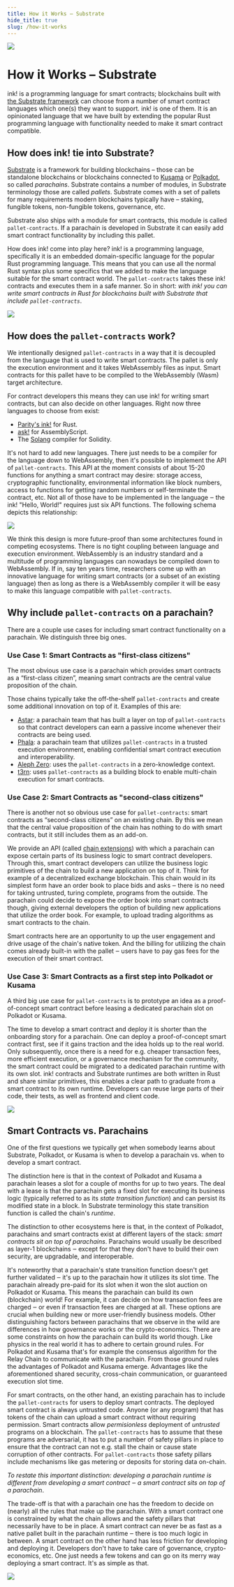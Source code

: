 ```yaml
---
title: How it Works – Substrate
hide_title: true
slug: /how-it-works
---
```


<img src="/img/title/substrate.svg" className="titlePic" />

# How it Works – Substrate

ink! is a programming language for smart contracts; blockchains built with [the Substrate framework](http://substrate.io)
can choose from a number of smart contract languages which one(s) they want to support.
ink! is one of them. It is an opinionated language that we have built by extending the popular Rust programming language with functionality needed to make it smart contract compatible.

## How does ink! tie into Substrate?

[Substrate](https://substrate.io) is a framework for building blockchains – those can be standalone blockchains or blockchains connected to [Kusama](http://kusama.network) or [Polkadot](http://polkadot.network), so called _parachains_. Substrate contains a number of modules, in Substrate terminology those are called _pallets_. Substrate comes with a set of pallets for many requirements modern blockchains typically have – staking, fungible tokens, non-fungible tokens, governance, etc.

Substrate also ships with a module for smart contracts, this module is called `pallet-contracts`. If a parachain is developed in Substrate it can easily add smart contract functionality by including this pallet.

How does ink! come into play here? ink! is a programming language, specifically it is an embedded domain-specific language for the popular Rust programming language. This means that you can use all the normal Rust syntax plus some specifics that we added to make the language suitable for the smart contract world. The `pallet-contracts` takes these ink! contracts and executes them in a safe manner. So in short: _with ink! you can write smart contracts in Rust for blockchains built with Substrate that include `pallet-contracts`_.

![](/img/ink-pallet-contracts.png)

## How does the `pallet-contracts` work?

We intentionally designed `pallet-contracts` in a way that it is decoupled from the language that is used to write smart contracts. The pallet is only the execution environment and it takes WebAssembly files as input. Smart contracts for this pallet have to be compiled to the WebAssembly (Wasm) target architecture.

For contract developers this means they can use ink! for writing smart contracts, but can also decide on other languages. Right now three languages to choose from exist:

* [Parity's ink!](https://github.com/paritytech/ink) for Rust.
* [ask!](https://github.com/patractlabs/ask) for AssemblyScript.
* The [Solang](https://github.com/hyperledger-labs/solang) compiler for Solidity.

It's not hard to add new languages. There just needs to be a compiler for the language down to WebAssembly, then it's possible to implement the API of `pallet-contracts`. This API at the moment consists of about 15-20 functions for anything a smart contract may desire: storage access, cryptographic functionality, environmental information like block numbers, access to functions for getting random numbers or self-terminate the contract, etc. Not all of those have to be implemented in the language ‒ the ink! "Hello, World!" requires just six API functions. The following schema depicts this relationship:

![](/img/ink-substrate.png)

We think this design is more future-proof than some architectures found in competing ecosystems. There is no tight coupling between language and execution environment. WebAssembly is an industry standard and a multitude of programming languages can nowadays be compiled down to WebAssembly. If in, say ten years time, researchers come up with an innovative language for writing smart contracts (or a subset of an existing language) then as long as there is a WebAssembly compiler it will be easy to make this language compatible with `pallet-contracts`.

## Why include `pallet-contracts` on a parachain?

There are a couple use cases for including smart contract functionality on a parachain. We distinguish three big ones.

### Use Case 1: Smart Contracts as "first-class citizens"
The most obvious use case is a parachain which provides smart contracts as a “first-class citizen”, meaning smart contracts are the central value proposition of the chain.

Those chains typically take the off-the-shelf `pallet-contracts` and create some additional innovation on top of it. Examples of this are:

* [Astar](https://astar.network): a parachain team that has built a layer on top of `pallet-contracts` so that contract developers can earn a passive income whenever their contracts are being used.
* [Phala](https://www.phala.network): a parachain team that utilizes `pallet-contracts` in a trusted execution environment, enabling confidential smart contract execution and interoperability.
* [Aleph Zero](https://alephzero.org): uses the `pallet-contracts` in a zero-knowledge context.
* [t3rn](https://www.t3rn.io): uses `pallet-contracts` as a building block to enable multi-chain execution for smart contracts.

### Use Case 2: Smart Contracts as "second-class citizens"
There is another not so obvious use case for `pallet-contracts`: smart contracts as “second-class citizens” on an existing chain. By this we mean that the central value proposition of the chain has nothing to do with smart contracts, but it still includes them as an add-on.

We provide an API (called [chain extensions](https://ink.substrate.io/macros-attributes/chain-extension)) with which a parachain can expose certain parts of its business logic to smart contract developers. Through this, smart contract developers can utilize the business logic primitives of the chain to build a new application on top of it. Think for example of a decentralized exchange blockchain. This chain would in its simplest form have an order book to place bids and asks ‒ there is no need for taking untrusted, turing complete, programs from the outside. The parachain could decide to expose the order book into smart contracts though, giving external developers the option of building new applications that utilize the order book. For example, to upload trading algorithms as smart contracts to the chain.

Smart contracts here are an opportunity to up the user engagement and drive usage of the chain's native token. And the billing for utilizing the chain comes already built-in with the pallet ‒ users have to pay gas fees for the execution of their smart contract.

### Use Case 3: Smart Contracts as a first step into Polkadot or Kusama
A third big use case for `pallet-contracts` is to prototype an idea as a proof-of-concept smart contract before leasing a dedicated parachain slot on Polkadot or Kusama.

The time to develop a smart contract and deploy it is shorter than the onboarding story for a parachain. One can deploy a proof-of-concept smart contract first, see if it gains traction and the idea holds up to the real world. Only subsequently, once there is a need for e.g. cheaper transaction fees, more efficient execution, or a governance mechanism for the community, the smart contract could be migrated to a dedicated parachain runtime with its own slot. ink! contracts and Substrate runtimes are both written in Rust and share similar primitives, this enables a clear path to graduate from a smart contract to its own runtime. Developers can reuse large parts of their code, their tests, as well as frontend and client code.

![](/img/ink-gateway.jpg)

## Smart Contracts vs. Parachains
One of the first questions we typically get when somebody learns about Substrate, Polkadot, or Kusama is when to develop a parachain vs. when to develop a smart contract.

The distinction here is that in the context of Polkadot and Kusama a parachain leases a slot for a couple of months for up to two years. The deal with a lease is that the parachain gets a fixed slot for executing its business logic (typically referred to as its _state transition function_) and can persist its modified state in a block. In Substrate terminology this state transition function is called the chain's _runtime_.

The distinction to other ecosystems here is that, in the context of Polkadot, parachains and smart contracts exist at different layers of the stack: _smart contracts sit on top of parachains_. Parachains would usually be described as layer-1 blockchains ‒ except for that they don't have to build their own security, are upgradable, and interoperable.

It's noteworthy that a parachain's state transition function doesn't get further validated ‒ it's up to the parachain how it utilizes its slot time. The parachain already pre-paid for its slot when it won the slot auction on Polkadot or Kusama. This means the parachain can build its own (blockchain) world! For example, it can decide on how transaction fees are charged ‒ or even if transaction fees are charged at all. These options are crucial when building new or more user-friendly business models. Other distinguishing factors between parachains that we observe in the wild are differences in how governance works or the crypto-economics. There are some constraints on how the parachain can build its world though. Like physics in the real world it has to adhere to certain ground rules. For Polkadot and Kusama that's for example the consensus algorithm for the Relay Chain to communicate with the parachain. From those ground rules the advantages of Polkadot and Kusama emerge. Advantages like the aforementioned shared security, cross-chain communication, or guaranteed execution slot time.

For smart contracts, on the other hand, an existing parachain has to include the `pallet-contracts` for users to deploy smart contracts. The deployed smart contract is always untrusted code. Anyone (or any program) that has tokens of the chain can upload a smart contract without requiring permission. Smart contracts allow _permisionless_ deployment of _untrusted_ programs on a blockchain. The `pallet-contracts` has to assume that these programs are adversarial, it has to put a number of safety pillars in place to ensure that the contract can not e.g. stall the chain or cause state corruption of other contracts. For `pallet-contracts` those safety pillars include mechanisms like gas metering or deposits for storing data on-chain.

_To restate this important distinction: developing a parachain runtime is different from developing a smart contract ‒ a smart contract sits on top of a parachain_.

The trade-off is that with a parachain one has the freedom to decide on (nearly) all the rules that make up the parachain. With a smart contract one is constrained by what the chain allows and the safety pillars that necessarily have to be in place. A smart contract can never be as fast as a native pallet built in the parachain runtime ‒ there is too much logic in between.
A smart contract on the other hand has less friction for developing and deploying it. Developers don't have to take care of governance, crypto-economics, etc. One just needs a few tokens and can go on its merry way deploying a smart contract. It's as simple as that.

![](/img/smart-contract-vs-parachain.png)

